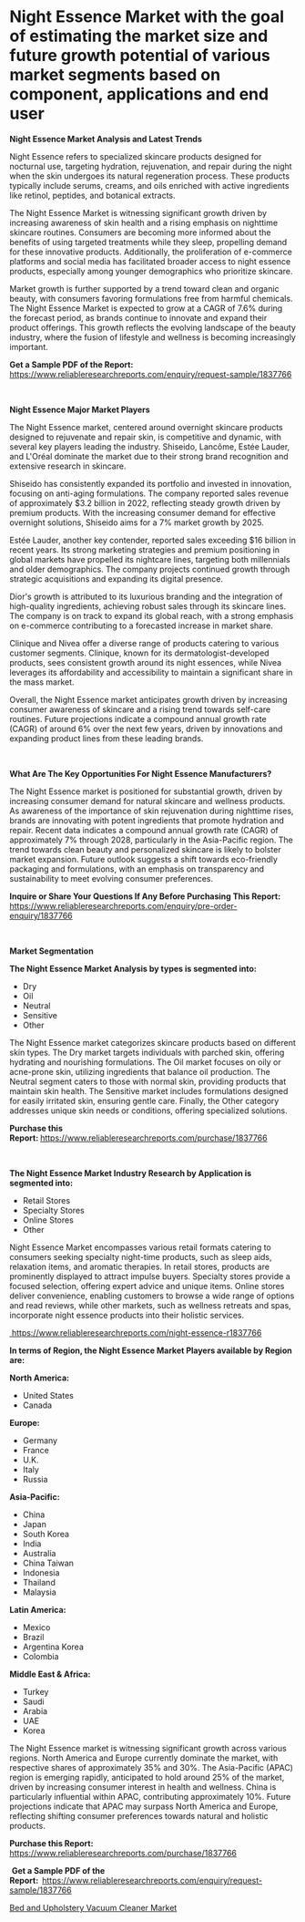 <p><h1>Night Essence Market with the goal of estimating the market size and future growth potential of various market segments based on component, applications and end user</h1></p><p><strong>Night Essence Market Analysis and Latest Trends</strong></p>
<p><p>Night Essence refers to specialized skincare products designed for nocturnal use, targeting hydration, rejuvenation, and repair during the night when the skin undergoes its natural regeneration process. These products typically include serums, creams, and oils enriched with active ingredients like retinol, peptides, and botanical extracts.</p><p>The Night Essence Market is witnessing significant growth driven by increasing awareness of skin health and a rising emphasis on nighttime skincare routines. Consumers are becoming more informed about the benefits of using targeted treatments while they sleep, propelling demand for these innovative products. Additionally, the proliferation of e-commerce platforms and social media has facilitated broader access to night essence products, especially among younger demographics who prioritize skincare.</p><p>Market growth is further supported by a trend toward clean and organic beauty, with consumers favoring formulations free from harmful chemicals. The Night Essence Market is expected to grow at a CAGR of 7.6% during the forecast period, as brands continue to innovate and expand their product offerings. This growth reflects the evolving landscape of the beauty industry, where the fusion of lifestyle and wellness is becoming increasingly important.</p></p>
<p><strong>Get a Sample PDF of the Report:&nbsp;</strong> <a href="https://www.reliableresearchreports.com/enquiry/request-sample/1837766?utm_campaign=1950&utm_medium=2&utm_source=Github&utm_content=ia&utm_term=06022025&utm_id=night-essence">https://www.reliableresearchreports.com/enquiry/request-sample/1837766</a></p>
<p>&nbsp;</p>
<p><strong>Night Essence Major Market Players</strong></p>
<p><p>The Night Essence market, centered around overnight skincare products designed to rejuvenate and repair skin, is competitive and dynamic, with several key players leading the industry. Shiseido, Lancôme, Estée Lauder, and L'Oréal dominate the market due to their strong brand recognition and extensive research in skincare. </p><p>Shiseido has consistently expanded its portfolio and invested in innovation, focusing on anti-aging formulations. The company reported sales revenue of approximately $3.2 billion in 2022, reflecting steady growth driven by premium products. With the increasing consumer demand for effective overnight solutions, Shiseido aims for a 7% market growth by 2025.</p><p>Estée Lauder, another key contender, reported sales exceeding $16 billion in recent years. Its strong marketing strategies and premium positioning in global markets have propelled its nightcare lines, targeting both millennials and older demographics. The company projects continued growth through strategic acquisitions and expanding its digital presence.</p><p>Dior's growth is attributed to its luxurious branding and the integration of high-quality ingredients, achieving robust sales through its skincare lines. The company is on track to expand its global reach, with a strong emphasis on e-commerce contributing to a forecasted increase in market share.</p><p>Clinique and Nivea offer a diverse range of products catering to various customer segments. Clinique, known for its dermatologist-developed products, sees consistent growth around its night essences, while Nivea leverages its affordability and accessibility to maintain a significant share in the mass market.</p><p>Overall, the Night Essence market anticipates growth driven by increasing consumer awareness of skincare and a rising trend towards self-care routines. Future projections indicate a compound annual growth rate (CAGR) of around 6% over the next few years, driven by innovations and expanding product lines from these leading brands.</p></p>
<p>&nbsp;</p>
<p><strong>What Are The Key Opportunities For Night Essence Manufacturers?</strong></p>
<p><p>The Night Essence market is positioned for substantial growth, driven by increasing consumer demand for natural skincare and wellness products. As awareness of the importance of skin rejuvenation during nighttime rises, brands are innovating with potent ingredients that promote hydration and repair. Recent data indicates a compound annual growth rate (CAGR) of approximately 7% through 2028, particularly in the Asia-Pacific region. The trend towards clean beauty and personalized skincare is likely to bolster market expansion. Future outlook suggests a shift towards eco-friendly packaging and formulations, with an emphasis on transparency and sustainability to meet evolving consumer preferences.</p></p>
<p><strong>Inquire or Share Your Questions If Any Before Purchasing This Report:</strong> <a href="https://www.reliableresearchreports.com/enquiry/pre-order-enquiry/1837766?utm_campaign=1950&utm_medium=2&utm_source=Github&utm_content=ia&utm_term=06022025&utm_id=night-essence">https://www.reliableresearchreports.com/enquiry/pre-order-enquiry/1837766</a></p>
<p>&nbsp;</p>
<p><strong>Market Segmentation</strong></p>
<p><strong>The Night Essence Market Analysis by types is segmented into:</strong></p>
<p><ul><li>Dry</li><li>Oil</li><li>Neutral</li><li>Sensitive</li><li>Other</li></ul></p>
<p><p>The Night Essence market categorizes skincare products based on different skin types. The Dry market targets individuals with parched skin, offering hydrating and nourishing formulations. The Oil market focuses on oily or acne-prone skin, utilizing ingredients that balance oil production. The Neutral segment caters to those with normal skin, providing products that maintain skin health. The Sensitive market includes formulations designed for easily irritated skin, ensuring gentle care. Finally, the Other category addresses unique skin needs or conditions, offering specialized solutions.</p></p>
<p><strong>Purchase this Report:&nbsp;</strong><a href="https://www.reliableresearchreports.com/purchase/1837766?utm_campaign=1950&utm_medium=2&utm_source=Github&utm_content=ia&utm_term=06022025&utm_id=night-essence">https://www.reliableresearchreports.com/purchase/1837766</a></p>
<p>&nbsp;</p>
<p><strong>The Night Essence Market Industry Research by Application is segmented into:</strong></p>
<p><ul><li>Retail Stores</li><li>Specialty Stores</li><li>Online Stores</li><li>Other</li></ul></p>
<p><p>Night Essence Market encompasses various retail formats catering to consumers seeking specialty night-time products, such as sleep aids, relaxation items, and aromatic therapies. In retail stores, products are prominently displayed to attract impulse buyers. Specialty stores provide a focused selection, offering expert advice and unique items. Online stores deliver convenience, enabling customers to browse a wide range of options and read reviews, while other markets, such as wellness retreats and spas, incorporate night essence products into their holistic services.</p></p>
<p><a href="https://www.reliableresearchreports.com/night-essence-r1837766?utm_campaign=1950&utm_medium=2&utm_source=Github&utm_content=ia&utm_term=06022025&utm_id=night-essence">&nbsp;https://www.reliableresearchreports.com/night-essence-r1837766</a></p>
<p><strong>In terms of Region, the Night Essence Market Players available by Region are:</strong></p>
<p>
    <p> <strong> North America: </strong>
        <ul>
            <li>United States</li>
            <li>Canada</li>
        </ul>
        </p> 
    <p> <strong> Europe: </strong>
        <ul>
            <li>Germany</li>
            <li>France</li>
            <li>U.K.</li>
            <li>Italy</li>
            <li>Russia</li>
        </ul>
        </p> 
    <p> <strong> Asia-Pacific: </strong>
        <ul>
            <li>China</li>
            <li>Japan</li>
            <li>South Korea</li>
            <li>India</li>
            <li>Australia</li>
            <li>China Taiwan</li>
            <li>Indonesia</li>
            <li>Thailand</li>
            <li>Malaysia</li>
        </ul>
        </p> 
    <p> <strong> Latin America: </strong>
        <ul>
            <li>Mexico</li>
            <li>Brazil</li>
            <li>Argentina Korea</li>
            <li>Colombia</li>
        </ul>
        </p> 
    <p> <strong> Middle East & Africa: </strong>
        <ul>
            <li>Turkey</li>
            <li>Saudi</li>
            <li>Arabia</li>
            <li>UAE</li>
            <li>Korea</li>
        </ul>
    </p>
    </p>
<p><p>The Night Essence market is witnessing significant growth across various regions. North America and Europe currently dominate the market, with respective shares of approximately 35% and 30%. The Asia-Pacific (APAC) region is emerging rapidly, anticipated to hold around 25% of the market, driven by increasing consumer interest in health and wellness. China is particularly influential within APAC, contributing approximately 10%. Future projections indicate that APAC may surpass North America and Europe, reflecting shifting consumer preferences towards natural and holistic products.</p></p>
<p><strong>Purchase this Report: </strong><a href="https://www.reliableresearchreports.com/purchase/1837766?utm_campaign=1950&utm_medium=2&utm_source=Github&utm_content=ia&utm_term=06022025&utm_id=night-essence">https://www.reliableresearchreports.com/purchase/1837766</a></p>
<p>&nbsp;<strong>Get a Sample PDF of the Report:&nbsp;&nbsp;</strong><a href="https://www.reliableresearchreports.com/enquiry/request-sample/1837766?utm_campaign=1950&utm_medium=2&utm_source=Github&utm_content=ia&utm_term=06022025&utm_id=night-essence">https://www.reliableresearchreports.com/enquiry/request-sample/1837766</a></p>
<p><strong></strong></p>
<p><p><a href="https://github.com/lindaopodray/Market-Research-Report-List-1/blob/main/bed-and-upholstery-vacuum-cleaner-market.md?utm_campaign=1950&utm_medium=2&utm_source=Github&utm_content=ia&utm_term=06022025&utm_id=night-essence">Bed and Upholstery Vacuum Cleaner Market</a></p></p>